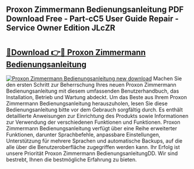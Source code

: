 ## Proxon Zimmermann Bedienungsanleitung PDF Download Free - Part-cC5 User Guide Repair - Service Owner Edition JLcZR

# <h2><a href="http://df1abjz.blite.top/?on=Proxon+Zimmermann+Bedienungsanleitung">🔗Download 👉🔴 Proxon Zimmermann Bedienungsanleitung</a></h2>

[![Proxon Zimmermann Bedienungsanleitung new download](https://i.imgur.com/lujVjoI.png)](http://df1abjz.blite.top/?on=Proxon+Zimmermann+Bedienungsanleitung)
Machen Sie den ersten Schritt zur Beherrschung Ihres neuen Proxon Zimmermann Bedienungsanleitung mit diesem umfassenden Benutzerhandbuch, das Installation, Betrieb und Wartung abdeckt. Um das Beste aus Ihrem Proxon Zimmermann Bedienungsanleitung herauszuholen, lesen Sie diese Bedienungsanleitung bitte vor dem Gebrauch sorgfältig durch. Es enthält detaillierte Anweisungen zur Einrichtung des Produkts sowie Informationen zur Verwendung der verschiedenen Funktionen und Funktionen. Proxon Zimmermann Bedienungsanleitung verfügt über eine Reihe erweiterter Funktionen, darunter Sprachbefehle, anpassbare Einstellungen, Unterstützung für mehrere Sprachen und automatische Backups, auf die alle über die Benutzeroberfläche zugegriffen werden kann. Ihr Erfolg ist unsere Priorität Proxon Zimmermann BedienungsanleitungDD. Wir sind bestrebt, Ihnen die bestmögliche Erfahrung zu bieten.
